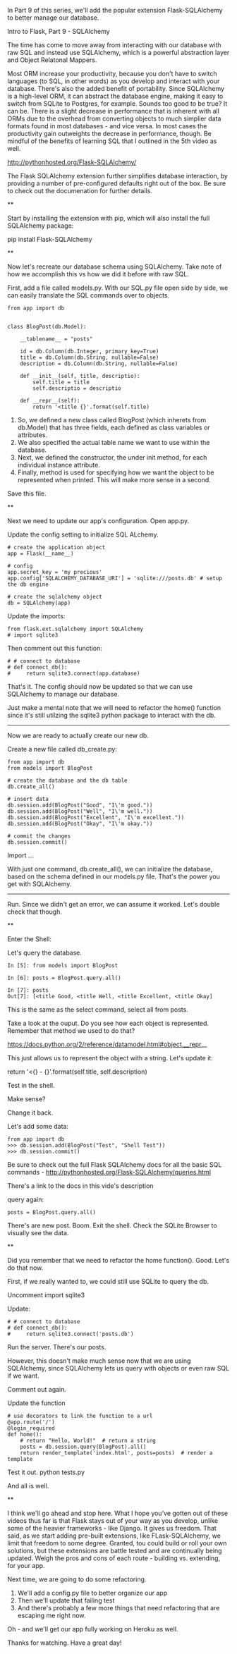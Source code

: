 
In Part 9 of this series, we'll add the popular extension Flask-SQLAlchemy to better manage our database.

Intro to Flask, Part 9 - SQLAlchemy

The time has come to move away from interacting with our database with raw SQL and instead use SQLAlchemy, which is a powerful abstraction layer and Object Relatonal Mappers.

Most ORM increase your productivity, because you don't have to switch languages (to SQL, in other words) as you develop and interact with your database. There's also the added benefit of portability. Since SQLAlchemy is a high-level ORM, it can abstract the database engine, making it easy to switch from SQLite to Postgres, for example. Sounds too good to be true? It can be. There is a slight decrease in performance that is inherent with all ORMs due to the overhead from converting objects to much simplier data formats found in most databases - and vice versa. In most cases the productivity gain outweights the decrease in performance, though. Be mindful of the benefits of learning SQL that I outlined in the 5th video as well.

http://pythonhosted.org/Flask-SQLAlchemy/

The Flask SQLAlchemy extension further simplifies database interaction, by providing a number of pre-configured defaults right out of the box. Be sure to check out the documenation for further details.

**

Start by installing the extension with pip, which will also install the full SQLAlchemy package:

pip install Flask-SQLAlchemy

**

Now let's recreate our database schema using SQLAlchemy. Take note of how we accomplish this vs how we did it before with raw SQL.

First, add a file called models.py. With our SQL.py file open side by side, we can easily translate the SQL commands over to objects.

```
from app import db


class BlogPost(db.Model):

    __tablename__ = "posts"

    id = db.Column(db.Integer, primary_key=True)
    title = db.Column(db.String, nullable=False)
    description = db.Column(db.String, nullable=False)

    def __init__(self, title, descriptio):
        self.title = title
        self.descriptio = descriptio

    def __repr__(self):
        return '<title {}'.format(self.title)
```

1. So, we defined a new class called BlogPost (which inherets from db.Model) that has three fields, each defined as class variables or attributes.
1. We also specified the actual table name we want to use within the database.
1. Next, we defined the constructor, the under init method, for each individual instance attribute.
1. Finally, method is used for specifying how we want the object to be represented when printed. This will make more sense in a second.

Save this file.

**

Next we need to update our app's configuration. Open app.py.

Update the config setting to initialize SQL ALchemy.

```
# create the application object
app = Flask(__name__)

# config
app.secret_key = 'my precious'
app.config['SQLALCHEMY_DATABASE_URI'] = 'sqlite:///posts.db' # setup the db engine

# create the sqlalchemy object
db = SQLAlchemy(app)
```

Update the imports:

```
from flask.ext.sqlalchemy import SQLAlchemy
# import sqlite3
```

Then comment out this function:

```
# # connect to database
# def connect_db():
#     return sqlite3.connect(app.database)
```

That's it. The config should now be updated so that we can use SQLAlchemy to manage our database.

Just make a mental note that we will need to refactor the home() function since it's still utilzing the sqlite3 python package to interact with the db.

***

Now we are ready to actually create our new db.

Create a new file called db_create.py:

```
from app import db
from models import BlogPost

# create the database and the db table
db.create_all()

# insert data
db.session.add(BlogPost("Good", "I\'m good."))
db.session.add(BlogPost("Well", "I\'m well."))
db.session.add(BlogPost("Excellent", "I\'m excellent."))
db.session.add(BlogPost("Okay", "I\'m okay."))

# commit the changes
db.session.commit()
```

Import ...

With just one command, db.create_all(), we can initialize the database, based on the schema defined in our models.py file. That's the power you get with SQLAlchemy.

***

Run. Since we didn't get an error, we can assume it worked. Let's double check that though.

**

Enter the Shell:

Let's query the database.

```
In [5]: from models import BlogPost

In [6]: posts = BlogPost.query.all()

In [7]: posts
Out[7]: [<title Good, <title Well, <title Excellent, <title Okay]
```

This is the same as the select command, select all from posts.

Take a look at the ouput. Do you see how each object is represented. Remember that method we used to do that?

https://docs.python.org/2/reference/datamodel.html#object.__repr__

This just allows us to represent the object with a string. Let's update it:

return '<{} - {}'.format(self.title, self.description)

Test in the shell.

Make sense?

Change it back.

Let's add some data:

```
from app import db
>>> db.session.add(BlogPost("Test", "Shell Test"))
>>> db.session.commit()
```

Be sure to check out the full Flask SQLAlchemy docs for all the basic SQL commands - http://pythonhosted.org/Flask-SQLAlchemy/queries.html

There's a link to the docs in this vide's description

query again:

```
posts = BlogPost.query.all()
```

There's are new post. Boom. Exit the shell. Check the SQLite Browser to visually see the data.

**

Did you remember that we need to refactor the home function(). Good. Let's do that now.


First, if we really wanted to, we could still use SQLite to query the db.

Uncomment import sqlite3

Update:

```
# # connect to database
# def connect_db():
#     return sqlite3.connect('posts.db')
```

Run the server. There's our posts.

However, this doesn't make much sense now that we are using SQLAlchemy, since SQLAlchemy lets us query with objects or even raw SQL if we want.

Comment out again.

Update the function

```
# use decorators to link the function to a url
@app.route('/')
@login_required
def home():
    # return "Hello, World!"  # return a string
    posts = db.session.query(BlogPost).all()
    return render_template('index.html', posts=posts)  # render a template
```

Test it out. python tests.py

And all is well.

**

I think we'll go ahead and stop here. What I hope you've gotten out of these videos thus far is that Flask stays out of your way as you develop, unlike some of the heavier frameworks - like Django. It gives us freedom. That said, as we start adding pre-built extensions, like FLask-SQLAlchemy, we limit that freedom to some degree. Granted, tou could build or roll your own solutions, but these extensions are battle tested and are continually being updated. Weigh the pros and cons of each route - building vs. extending, for your app.

Next time, we are going to do some refactoring.

1. We'll add a config.py file to better organize our app
2. Then we'll update that failing test
3. And there's probably a few more things that need refactoring that are escaping me right now.

Oh - and we'll get our app fully working on Heroku as well.

Thanks for watching. Have a great day!





